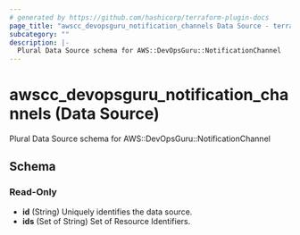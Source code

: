 ```yaml
---
# generated by https://github.com/hashicorp/terraform-plugin-docs
page_title: "awscc_devopsguru_notification_channels Data Source - terraform-provider-awscc"
subcategory: ""
description: |-
  Plural Data Source schema for AWS::DevOpsGuru::NotificationChannel
---
```


# awscc_devopsguru_notification_channels (Data Source)

Plural Data Source schema for AWS::DevOpsGuru::NotificationChannel



<!-- schema generated by tfplugindocs -->
## Schema

### Read-Only

- **id** (String) Uniquely identifies the data source.
- **ids** (Set of String) Set of Resource Identifiers.


